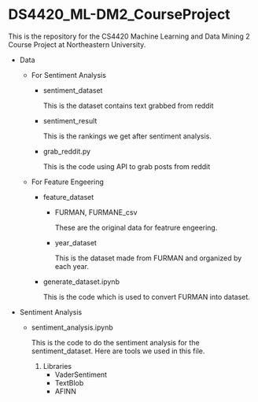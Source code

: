 # DS4420_ML-DM2_CourseProject
This is the repository for the CS4420 Machine Learning and Data Mining 2 Course Project at Northeastern University.

- Data
    - For Sentiment Analysis
        - sentiment_dataset

            This is the dataset contains text grabbed from reddit

        - sentiment_result

            This is the rankings we get after sentiment analysis.
        
        - grab_reddit.py

            This is the code using API to grab posts from reddit

            
    - For Feature Engeering
        - feature_dataset
            - FURMAN, FURMANE_csv

                These are the original data for featrure engeering.

            - year_dataset

                This is the dataset made from FURMAN and organized by each year.

        - generate_dataset.ipynb

            This is the code which is used to convert FURMAN into dataset.

- Sentiment Analysis
    - sentiment_analysis.ipynb

        This is the code to do the sentiment analysis for the sentiment_dataset. Here are tools we used in this file.

        1. Libraries
            - VaderSentiment
            - TextBlob
            - AFINN

